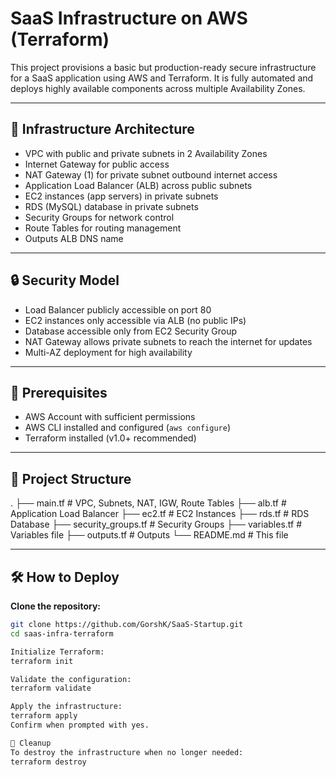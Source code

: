 # SaaS Infrastructure on AWS (Terraform)

This project provisions a basic but production-ready secure infrastructure for a SaaS application using AWS and Terraform. It is fully automated and deploys highly available components across multiple Availability Zones.

---

## 📐 Infrastructure Architecture

- VPC with public and private subnets in 2 Availability Zones  
- Internet Gateway for public access  
- NAT Gateway (1) for private subnet outbound internet access  
- Application Load Balancer (ALB) across public subnets  
- EC2 instances (app servers) in private subnets  
- RDS (MySQL) database in private subnets  
- Security Groups for network control  
- Route Tables for routing management  
- Outputs ALB DNS name  

---

## 🔒 Security Model

- Load Balancer publicly accessible on port 80  
- EC2 instances only accessible via ALB (no public IPs)  
- Database accessible only from EC2 Security Group  
- NAT Gateway allows private subnets to reach the internet for updates  
- Multi-AZ deployment for high availability  

---

## 🚀 Prerequisites

- AWS Account with sufficient permissions  
- AWS CLI installed and configured (`aws configure`)  
- Terraform installed (v1.0+ recommended)  

---

## 📁 Project Structure

.
├── main.tf # VPC, Subnets, NAT, IGW, Route Tables
├── alb.tf # Application Load Balancer
├── ec2.tf # EC2 Instances
├── rds.tf # RDS Database
├── security_groups.tf # Security Groups
├── variables.tf # Variables file
├── outputs.tf # Outputs
└── README.md # This file


---

## 🛠️ How to Deploy

**Clone the repository:**

```bash
git clone https://github.com/GorshK/SaaS-Startup.git
cd saas-infra-terraform

Initialize Terraform:
terraform init

Validate the configuration:
terraform validate

Apply the infrastructure:
terraform apply
Confirm when prompted with yes.

🧹 Cleanup
To destroy the infrastructure when no longer needed:
terraform destroy